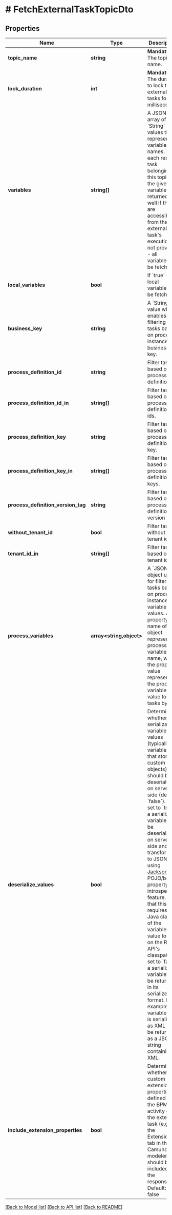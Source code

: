 # # FetchExternalTaskTopicDto

## Properties

Name | Type | Description | Notes
------------ | ------------- | ------------- | -------------
**topic_name** | **string** | **Mandatory.** The topic&#39;s name. |
**lock_duration** | **int** | **Mandatory.** The duration to lock the external tasks for in milliseconds. |
**variables** | **string[]** | A JSON array of &#x60;String&#x60; values that represent variable names. For each result task belonging to this topic, the given variables are returned as well if they are accessible from the external task&#39;s execution. If not provided - all variables will be fetched. | [optional]
**local_variables** | **bool** | If &#x60;true&#x60; only local variables will be fetched. | [optional] [default to false]
**business_key** | **string** | A &#x60;String&#x60; value which enables the filtering of tasks based on process instance business key. | [optional]
**process_definition_id** | **string** | Filter tasks based on process definition id. | [optional]
**process_definition_id_in** | **string[]** | Filter tasks based on process definition ids. | [optional]
**process_definition_key** | **string** | Filter tasks based on process definition key. | [optional]
**process_definition_key_in** | **string[]** | Filter tasks based on process definition keys. | [optional]
**process_definition_version_tag** | **string** | Filter tasks based on process definition version tag. | [optional]
**without_tenant_id** | **bool** | Filter tasks without tenant id. | [optional] [default to false]
**tenant_id_in** | **string[]** | Filter tasks based on tenant ids. | [optional]
**process_variables** | **array<string,object>** | A &#x60;JSON&#x60; object used for filtering tasks based on process instance variable values. A property name of the object represents a process variable name, while the property value represents the process variable value to filter tasks by. | [optional]
**deserialize_values** | **bool** | Determines whether serializable variable values (typically variables that store custom Java objects) should be deserialized on server side (default &#x60;false&#x60;).  If set to &#x60;true&#x60;, a serializable variable will be deserialized on server side and transformed to JSON using [Jackson&#39;s](https://github.com/FasterXML/jackson) POJO/bean property introspection feature. Note that this requires the Java classes of the variable value to be on the REST API&#39;s classpath.  If set to &#x60;false&#x60;, a serializable variable will be returned in its serialized format. For example, a variable that is serialized as XML will be returned as a JSON string containing XML. | [optional] [default to false]
**include_extension_properties** | **bool** | Determines whether custom extension properties defined in the BPMN activity of the external task (e.g. via the Extensions tab in the Camunda modeler) should be included in the response. Default: false | [optional] [default to false]

[[Back to Model list]](../../README.md#models) [[Back to API list]](../../README.md#endpoints) [[Back to README]](../../README.md)
